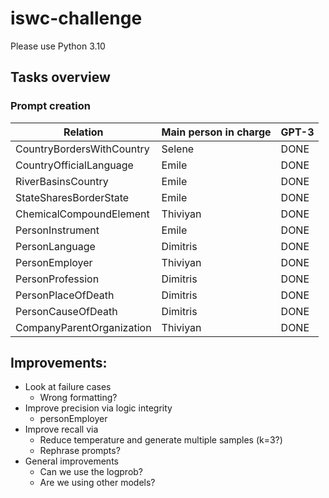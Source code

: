 # iswc-challenge

Please use Python 3.10

## Tasks overview

### Prompt creation

| Relation | Main person in charge | GPT-3 |
| ------------------------- |:----------------------|:------|
| CountryBordersWithCountry | Selene                | DONE  |
| CountryOfficialLanguage | Emile                 | DONE |
| RiverBasinsCountry | Emile                 | DONE |
|StateSharesBorderState | Emile                 | DONE  |
|ChemicalCompoundElement | Thiviyan              | DONE  |
|PersonInstrument | Emile                 | DONE  |
|PersonLanguage | Dimitris              | DONE  |
|PersonEmployer | Thiviyan              | DONE |
|PersonProfession | Dimitris              | DONE  |
|PersonPlaceOfDeath | Dimitris              | DONE  |
|PersonCauseOfDeath | Dimitris              | DONE  |
|CompanyParentOrganization | Thiviyan              | DONE |

## Improvements:

- Look at failure cases 
  - Wrong formatting?
- Improve precision via logic integrity
    - personEmployer
- Improve recall via
  - Reduce temperature and generate multiple samples (k=3?)
  - Rephrase prompts?
- General improvements 
  - Can we use the logprob?
  - Are we using other models?
